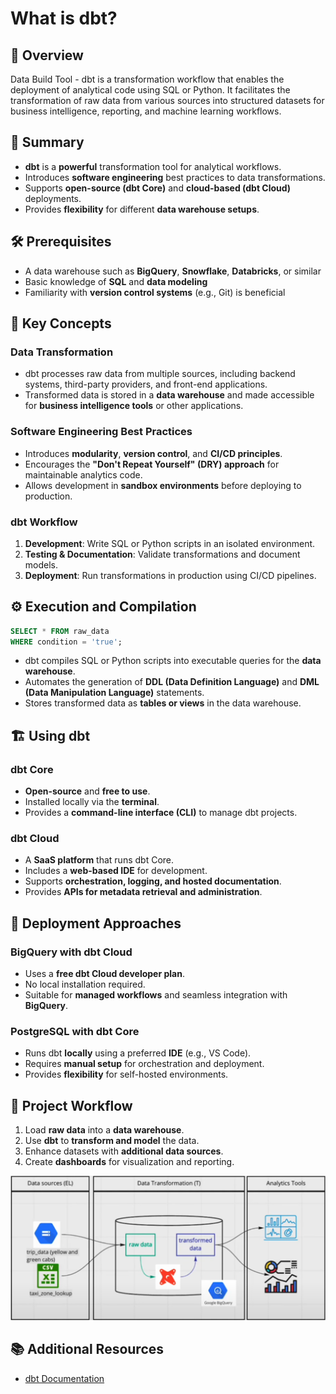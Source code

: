 # What is dbt?

## 📌 Overview

Data Build Tool - dbt is a transformation workflow that enables the deployment of analytical code using SQL or Python. It facilitates the transformation of raw data from various sources into structured datasets for business intelligence, reporting, and machine learning workflows.

## 📖 Summary

- **dbt** is a **powerful** transformation tool for analytical workflows.
- Introduces **software engineering** best practices to data transformations.
- Supports **open-source (dbt Core)** and **cloud-based (dbt Cloud)** deployments.
- Provides **flexibility** for different **data warehouse setups**.

## 🛠 Prerequisites

- A data warehouse such as **BigQuery**, **Snowflake**, **Databricks**, or similar
- Basic knowledge of **SQL** and **data modeling**
- Familiarity with **version control systems** (e.g., Git) is beneficial

## 🔑 Key Concepts

### Data Transformation

- dbt processes raw data from multiple sources, including backend systems, third-party providers, and front-end applications.
- Transformed data is stored in a **data warehouse** and made accessible for **business intelligence tools** or other applications.

### Software Engineering Best Practices

- Introduces **modularity**, **version control**, and **CI/CD principles**.
- Encourages the **"Don't Repeat Yourself" (DRY) approach** for maintainable analytics code.
- Allows development in **sandbox environments** before deploying to production.

### dbt Workflow

1. **Development**: Write SQL or Python scripts in an isolated environment.
2. **Testing & Documentation**: Validate transformations and document models.
3. **Deployment**: Run transformations in production using CI/CD pipelines.

## ⚙️ Execution and Compilation

```sql
SELECT * FROM raw_data
WHERE condition = 'true';
```

- dbt compiles SQL or Python scripts into executable queries for the **data warehouse**.
- Automates the generation of **DDL (Data Definition Language)** and **DML (Data Manipulation Language)** statements.
- Stores transformed data as **tables or views** in the data warehouse.

## 🏗 Using dbt

### dbt Core

- **Open-source** and **free to use**.
- Installed locally via the **terminal**.
- Provides a **command-line interface (CLI)** to manage dbt projects.

### dbt Cloud

- A **SaaS platform** that runs dbt Core.
- Includes a **web-based IDE** for development.
- Supports **orchestration, logging, and hosted documentation**.
- Provides **APIs for metadata retrieval and administration**.

## 🔄 Deployment Approaches

### BigQuery with dbt Cloud

- Uses a **free dbt Cloud developer plan**.
- No local installation required.
- Suitable for **managed workflows** and seamless integration with **BigQuery**.

### PostgreSQL with dbt Core

- Runs dbt **locally** using a preferred **IDE** (e.g., VS Code).
- Requires **manual setup** for orchestration and deployment.
- Provides **flexibility** for self-hosted environments.

## 🔄 Project Workflow

1. Load **raw data** into a **data warehouse**.
2. Use **dbt** to **transform and model** the data.
3. Enhance datasets with **additional data sources**.
4. Create **dashboards** for visualization and reporting.

![alt text](../assets/images/image.png)

## 📚 Additional Resources

- [dbt Documentation](https://docs.getdbt.com/)
